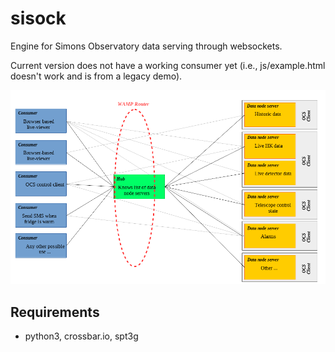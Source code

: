 # sisock
Engine for Simons Observatory data serving through websockets.

Current version does not have a working consumer yet (i.e., js/example.html
doesn't work and is from a legacy demo).

![Diagram of stuff](doc/diagram.png)

## Requirements
* python3, crossbar.io, spt3g
